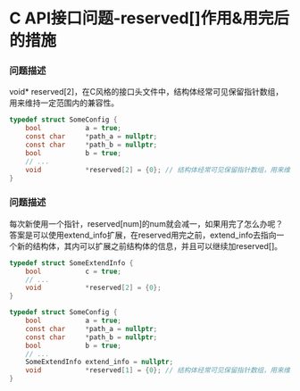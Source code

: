 # C API接口问题-reserved[]作用&用完后的措施

### 问题描述

void* reserved[2]，在C风格的接口头文件中，结构体经常可见保留指针数组，用来维持一定范围内的兼容性。

```c
typedef struct SomeConfig {
    bool           a = true;
    const char     *path_a = nullptr;
    const char     *path_b = nullptr;
    bool           b = true;
    // ...
    void           *reserved[2] = {0}; // 结构体经常可见保留指针数组，用来维持一定范围内的兼容性
}
```

### 问题描述

每次新使用一个指针，reserved[num]的num就会减一，如果用完了怎么办呢？答案是可以使用extend_info扩展，在reserved用完之前，extend_info去指向一个新的结构体，其内可以扩展之前结构体的信息，并且可以继续加reserved[]。

```c
typedef struct SomeExtendInfo {
    bool           c = true;
    // ...
    void           *reserved[2] = {0};
}

typedef struct SomeConfig {
    bool           a = true;
    const char     *path_a = nullptr;
    const char     *path_b = nullptr;
    bool           b = true;
    // ...
    SomeExtendInfo extend_info = nullptr;
    void           *reserved[1] = {0}; // 结构体经常可见保留指针数组，用来维持一定范围内的兼容性
}
```


